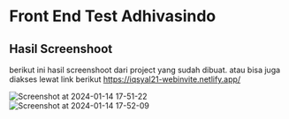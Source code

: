 # Front End Test Adhivasindo
## Hasil Screenshoot
berikut ini hasil screenshoot dari project yang sudah dibuat.
atau bisa juga diakses lewat link berikut
https://iqsyal21-webinvite.netlify.app/

![Screenshot at 2024-01-14 17-51-22](https://github.com/iqsyal21/FE_Test_iqsyal/assets/86776072/b1f2cddd-c69d-4152-9cb1-30d9473aa951)
![Screenshot at 2024-01-14 17-52-09](https://github.com/iqsyal21/FE_Test_iqsyal/assets/86776072/0f62596b-929d-44f9-9a24-092509d43584)
